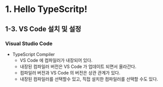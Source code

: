 # 1. Hello TypeScritp!

## 1-3. VS Code 설치 및 설정

### Visual Studio Code

- TypeScript Compiler
  - VS Code 에 컴파일러가 내장되어 있다.
  - 내장된 컴파일러 버전은 VS Code 가 업데이트 되면서 올라간다.
  - 컴파일러 버전과 VS Code 의 버전은 상관 관계가 있다.
  - 내장된 컴파일러를 선택할수 있고, 직접 설치한 컴파일러를 선택할 수도 있다.
